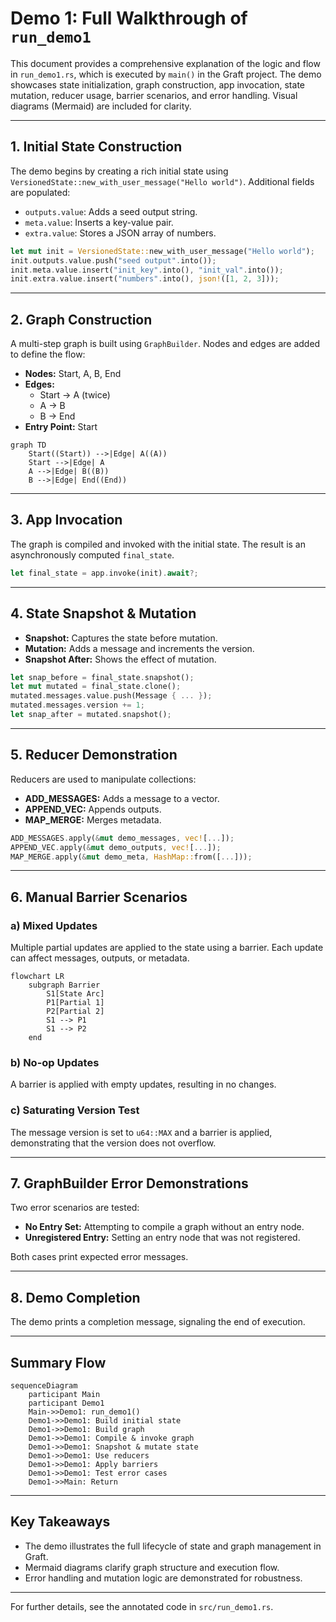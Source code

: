# Demo 1: Full Walkthrough of `run_demo1`

This document provides a comprehensive explanation of the logic and flow in `run_demo1.rs`, which is executed by `main()` in the Graft project. The demo showcases state initialization, graph construction, app invocation, state mutation, reducer usage, barrier scenarios, and error handling. Visual diagrams (Mermaid) are included for clarity.

---

## 1. Initial State Construction

The demo begins by creating a rich initial state using `VersionedState::new_with_user_message("Hello world")`. Additional fields are populated:

- `outputs.value`: Adds a seed output string.
- `meta.value`: Inserts a key-value pair.
- `extra.value`: Stores a JSON array of numbers.

```rust
let mut init = VersionedState::new_with_user_message("Hello world");
init.outputs.value.push("seed output".into());
init.meta.value.insert("init_key".into(), "init_val".into());
init.extra.value.insert("numbers".into(), json!([1, 2, 3]));
```

---

## 2. Graph Construction

A multi-step graph is built using `GraphBuilder`. Nodes and edges are added to define the flow:

- **Nodes:** Start, A, B, End
- **Edges:**
    - Start → A (twice)
    - A → B
    - B → End
- **Entry Point:** Start

```mermaid
graph TD
    Start((Start)) -->|Edge| A((A))
    Start -->|Edge| A
    A -->|Edge| B((B))
    B -->|Edge| End((End))
```

---

## 3. App Invocation

The graph is compiled and invoked with the initial state. The result is an asynchronously computed `final_state`.

```rust
let final_state = app.invoke(init).await?;
```

---

## 4. State Snapshot & Mutation

- **Snapshot:** Captures the state before mutation.
- **Mutation:** Adds a message and increments the version.
- **Snapshot After:** Shows the effect of mutation.

```rust
let snap_before = final_state.snapshot();
let mut mutated = final_state.clone();
mutated.messages.value.push(Message { ... });
mutated.messages.version += 1;
let snap_after = mutated.snapshot();
```

---

## 5. Reducer Demonstration

Reducers are used to manipulate collections:

- **ADD_MESSAGES:** Adds a message to a vector.
- **APPEND_VEC:** Appends outputs.
- **MAP_MERGE:** Merges metadata.

```rust
ADD_MESSAGES.apply(&mut demo_messages, vec![...]);
APPEND_VEC.apply(&mut demo_outputs, vec![...]);
MAP_MERGE.apply(&mut demo_meta, HashMap::from([...]));
```

---

## 6. Manual Barrier Scenarios

### a) Mixed Updates

Multiple partial updates are applied to the state using a barrier. Each update can affect messages, outputs, or metadata.

```mermaid
flowchart LR
    subgraph Barrier
        S1[State Arc]
        P1[Partial 1]
        P2[Partial 2]
        S1 --> P1
        S1 --> P2
    end
```

### b) No-op Updates

A barrier is applied with empty updates, resulting in no changes.

### c) Saturating Version Test

The message version is set to `u64::MAX` and a barrier is applied, demonstrating that the version does not overflow.

---

## 7. GraphBuilder Error Demonstrations

Two error scenarios are tested:

- **No Entry Set:** Attempting to compile a graph without an entry node.
- **Unregistered Entry:** Setting an entry node that was not registered.

Both cases print expected error messages.

---

## 8. Demo Completion

The demo prints a completion message, signaling the end of execution.

---

## Summary Flow

```mermaid
sequenceDiagram
    participant Main
    participant Demo1
    Main->>Demo1: run_demo1()
    Demo1->>Demo1: Build initial state
    Demo1->>Demo1: Build graph
    Demo1->>Demo1: Compile & invoke graph
    Demo1->>Demo1: Snapshot & mutate state
    Demo1->>Demo1: Use reducers
    Demo1->>Demo1: Apply barriers
    Demo1->>Demo1: Test error cases
    Demo1->>Main: Return
```

---

## Key Takeaways

- The demo illustrates the full lifecycle of state and graph management in Graft.
- Mermaid diagrams clarify graph structure and execution flow.
- Error handling and mutation logic are demonstrated for robustness.

---

For further details, see the annotated code in `src/run_demo1.rs`.
